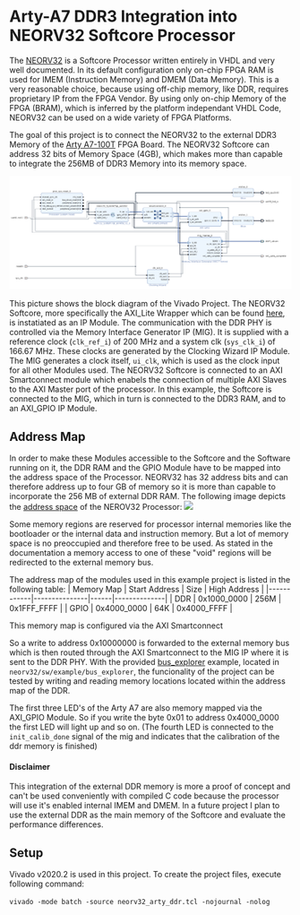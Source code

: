 # Arty-A7 DDR3 Integration into NEORV32 Softcore Processor

The [NEORV32](https://github.com/stnolting/neorv32) is a Softcore Processor written entirely in VHDL and very well documented. In its default configuration only on-chip FPGA RAM is used for IMEM (Instruction Memory) and DMEM (Data Memory).
This is a very reasonable choice, because using off-chip memory, like DDR, requires proprietary IP from the FPGA Vendor. By using only on-chip Memory of the FPGA (BRAM), which is inferred by the platform independant VHDL Code, NEORV32 can be used on a wide variety of FPGA Platforms.

The goal of this project is to connect the NEORV32 to the external DDR3 Memory of the [Arty A7-100T](https://digilent.com/reference/programmable-logic/arty-a7/start) FPGA Board. The NEORV32 Softcore can address 32 bits of Memory Space (4GB), which makes more than capable to integrate the 256MB of DDR3 Memory into its memory space. 

  ![Blockdesign of the neorv32 setup with the ddr3 memory connected to the external memory bus](/pictures/blockdesign.png)

This picture shows the block diagram of the Vivado Project. The NEORV32 Softcore, more specifically the AXI_Lite Wrapper which can be found [here](https://github.com/stnolting/neorv32/blob/main/rtl/system_integration/neorv32_SystemTop_axi4lite.vhd), is instatiated as an IP Module. The communication with the DDR PHY is controlled via the Memory Interface Generator IP (MIG). It is supplied with a reference clock (`clk_ref_i`) of 200 MHz and a system clk (`sys_clk_i`) of 166.67 MHz. These clocks are generated by the Clocking Wizard IP Module. The MIG generates a clock itself, `ui_clk`, which is used as the clock input for all other Modules used. 
The NEORV32 Softcore is connected to an AXI Smartconnect module which enabels the connection of multiple AXI Slaves to the AXI Master port of the processor. In this example, the Softcore is connected to the MIG, which in turn is connected to the DDR3 RAM, and to an AXI_GPIO IP Module. 

## Address Map
In order to make these Modules accessible to the Softcore and the Software running on it, the DDR RAM and the GPIO Module have to be mapped into the address space of the Processor. NEORV32 has 32 address bits and can therefore address up to four GB of memory so it is more than capable to incorporate the 256 MB of external DDR RAM. The following image depicts the [address space](https://stnolting.github.io/neorv32/#_address_space) of the NEROV32 Processor:
<img src="https://stnolting.github.io/neorv32/img/address_space.png" width="800" >

Some memory regions are reserved for processor internal memories like the bootloader or the internal data and instruction memory. But a lot of memory space is no preoccupied and therefore free to be used. As stated in the documentation a memory access to one of these "void" regions will be redirected to the external memory bus. 

The address map of the modules used in this example project is listed in the following table:
| Memory Map | Start Address | Size | High Address |
|------------|---------------|------|--------------|
| DDR        | 0x1000_0000   | 256M | 0x1FFF_FFFF  |
| GPIO       | 0x4000_0000   | 64K  | 0x4000_FFFF  |

This memory map is configured via the AXI Smartconnect

So a write to address 0x10000000 is forwarded to the external memory bus which is then routed through the AXI Smartconnect to the MIG IP where it is sent to the DDR PHY. With the provided [bus_explorer](https://github.com/stnolting/neorv32/tree/main/sw/example/bus_explorer) example, located in `neorv32/sw/example/bus_explorer`, the funcionality of the project can be tested by writing and reading memory locations located within the address map of the DDR.

The first three LED's of the Arty A7 are also memory mapped via the AXI_GPIO Module. So if you write the byte 0x01 to address 0x4000_0000 the first LED will light up and so on.
(The fourth LED is connected to the `init_calib_done` signal of the mig and indicates that the calibration of the ddr memory is finished)

#### Disclaimer 
This integration of the external DDR memory is more a proof of concept and can't be used conveniently with compiled C code because the processor will use it's enabled internal IMEM and DMEM. In a future project I plan to use the external DDR as the main memory of the Softcore and evaluate the performance differences.

## Setup

Vivado v2020.2 is used in this project. To create the project files, execute following command:

`vivado -mode batch -source neorv32_arty_ddr.tcl -nojournal -nolog`

